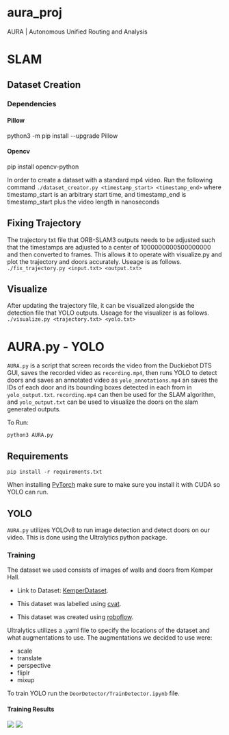 # aura_proj
AURA | Autonomous Unified Routing and Analysis

# SLAM
## Dataset Creation
### Dependencies
#### Pillow
python3 -m pip install --upgrade Pillow

#### Opencv
pip install opencv-python

In order to create a dataset with a standard mp4 video. Run the following command
```./dataset_creator.py <timestamp_start> <timestamp_end>```
where timestamp_start is an arbitrary start time, and timestamp_end is timestamp_start plus the video length in nanoseconds

## Fixing Trajectory
The trajectory txt file that ORB-SLAM3 outputs needs to be adjusted such that the timestamps are adjusted to a center of 1000000000500000000 and then converted to frames. This allows it to operate with visualize.py and plot the trajectory and doors accurately. Useage is as follows.
```./fix_trajectory.py <input.txt> <output.txt>```

## Visualize
After updating the trajectory file, it can be visualized alongside the detection file that YOLO outputs. Useage for the visualizer is as follows.
```./visualize.py <trajectory.txt> <yolo.txt>```



# AURA.py - YOLO
`AURA.py` is a script that screen records the video from the Duckiebot DTS GUI, saves the recorded video as `recording.mp4`, then runs YOLO to detect doors and saves an annotated video as `yolo_annotations.mp4` an saves the IDs of each door and its bounding boxes detected in each from in `yolo_output.txt`. `recording.mp4` can then be used for the SLAM algorithm, and `yolo_output.txt` can be used to visualize the doors on the slam generated outputs.

To Run:
```
python3 AURA.py
```

## Requirements
```
pip install -r requirements.txt
```

When installing [PyTorch](https://link-url-here.org) make sure to make sure you install it with CUDA so YOLO can run.


## YOLO
`AURA.py` utilizes YOLOv8 to run image detection and detect doors on our video. This is done using the Ultralytics python package.

### Training
The dataset we used consists of images of walls and doors from Kemper Hall.
- Link to Dataset: [KemperDataset](https://drive.google.com/drive/folders/1596j4mNN_Z476sYonWvuGMJGITzvpEpl?usp=sharing).

- This dataset was labelled using [cvat](https://www.cvat.ai/).
- This dataset was created using [roboflow](https://app.roboflow.com/).

Ultralytics utilizes a .yaml file to specify the locations of the dataset and what augmentations to use. The augmentations we decided to use were:
- scale
- translate
- perspective
- fliplr
- mixup

To train YOLO run the `DoorDetector/TrainDetector.ipynb` file.

#### Training Results
![](./TrainingStats/confusion_matrix.png)
![](./TrainingStats/results.png)

